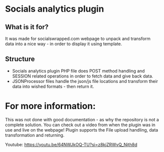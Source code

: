# Socials analytics plugin

## What is it for?
It was made for socialswrapped.com webpage to unpack and transform data into a nice way - in order to display it using template.

## Structure
- Socials analytics plugin PHP file does POST method handling and SESSION related operations in order to fetch data and give back data.
- JSONProcessor files handle the json/js file locations and transform their data into wished formats - then return it.

# For more information:
This was not done with good documentation - as why the repository is not a complete solution.
You can check out a video from when the plugin was in use and live on the webpage!
Plugin supports the File upload handling, data transformation and returning.

Youtube: https://youtu.be/64NWJkOQ-TU?si=z8kjZRWvQ_Njth8d
